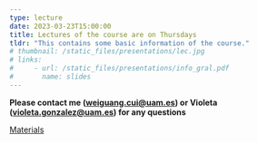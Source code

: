 ```yaml
---
type: lecture
date: 2023-03-23T15:00:00
title: Lectures of the course are on Thursdays
tldr: "This contains some basic information of the course."
# thumbnail: /static_files/presentations/lec.jpg
# links:
#     - url: /static_files/presentations/info_gral.pdf
#       name: slides
---
```


**Please contact me (weiguang.cui@uam.es) or Violeta (violeta.gonzalez@uam.es) for any questions**

[Materials](../theory)
